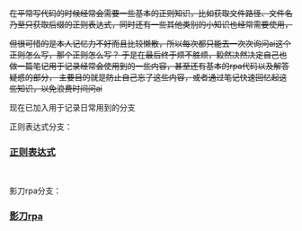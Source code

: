 ~~在平常写代码的时候经常会需要一些基本的正则知识，比如获取文件路径、文件名乃至只获取后缀的正则表达式，同时还有一些其他类别的小知识也经常需要使用，~~

~~但很可惜的是本人记忆力不好而且比较懒散，所以每次都只能去一次次询问ai这个正则怎么写，那个正则怎么写？
于是在最后终于烦不胜烦，毅然决然决定自己也做一篇笔记用于记录经常会使用到的一些内容，甚至还有基本的rpa代码以及解答疑惑的部分，
主要目的就是防止自己忘了这些内容，或者通过笔记快速回忆起这些知识，以免浪费时间问ai~~


现在已加入用于记录日常用到的分支<br/>

正则表达式分支：<br/>
###     [正则表达式](https://github.com/Socrates3321/Cheat-Sheets/tree/%E6%AD%A3%E5%88%99%E8%A1%A8%E8%BE%BE%E5%BC%8F?)
 
 <br/>
 
影刀rpa分支：<br/>
###     [影刀rpa]([https://github.com/Socrates3321/Cheat-Sheets/tree/%E6%AD%A3%E5%88%99%E8%A1%A8%E8%BE%BE%E5%BC%8F?](https://github.com/Socrates3321/Cheat-Sheets/tree/%E5%BD%B1%E5%88%80RPA))
